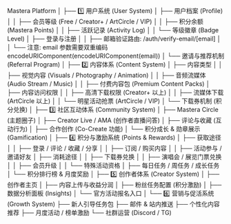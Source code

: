 Mastera Platform
│
├── 1️⃣ 用户系统 (User System)
│ ├── 用户档案 (Profile)
│ │ ├── 会员等级 (Free / Creator+ / ArtCircle / VIP)
│ │ ├── 积分余额 (Mastera Points)
│ │ ├── 活跃记录 (Activity Log)
│ │ └── 等级徽章 (Badge Level)
│ ├── 登录与注册
│ │ ├── 邮箱验证路由: /auth/verify-email/[email]
│ │ └── 注意: email 参数需要双重编码 encodeURIComponent(encodeURIComponent(email))
│ └── 邀请与推荐机制 (Referral Program)
│
├── 2️⃣ 内容体系 (Content System)
│ ├── 内容类型
│ │ ├── 视觉内容 (Visuals / Photography / Animation)
│ │ ├── 音频流媒体 (Audio Stream / Music)
│ │ ├── 付费内容包 (Premium Content Packs)
│ ├── 内容访问权限
│ │ ├── 高清下载权限 (Creator+ 以上)
│ │ ├── 流媒体下载 (ArtCircle 以上)
│ │ └── 明星活动抢票 (ArtCircle / VIP)
│ └── 下载券机制 (积分兑换)
│
├── 3️⃣ 社区互动体系 (Community System)
│ ├── Mastera Circle (主题圈子)
│ ├── Creator Live / AMA (创作者直播问答)
│ ├── 评论与收藏 (互动行为)
│ ├── 合作创作 (Co-Create 功能)
│ └── 积分成长 & 勋章展示 (Gamification)
│
├── 4️⃣ 积分与激励系统 (Points & Rewards)
│ ├── 获取途径
│ │ ├── 登录 / 评论 / 收藏 / 分享
│ │ ├── 订阅 / 购买内容
│ │ ├── 活动参与 / 邀请好友
│ ├── 消耗途径
│ │ ├── 下载券兑换
│ │ ├── 演唱会 / 展览门票兑换
│ │ ├── 会员升级
│ │ └── 特殊活动资格
│ ├── 每日任务 / 周任务 / 成长任务
│ └── 积分排行榜 & 月度奖励
│
├── 5️⃣ 创作者体系 (Creator System)
│ ├── 创作者主页
│ ├── 内容上传与收益分润
│ ├── 粉丝任务配置 (积分激励)
│ ├── 数据分析面板 (Insights)
│ └── 官方活动报名入口
│
└── 6️⃣ 营销与促活系统 (Growth System)
├── 新人引导任务包
├── 邮件 & 站内推送
├── 个性化内容推荐
├── 月度活动 / 榜单激励
└── 社群运营 (Discord / TG)
